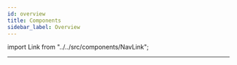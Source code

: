 ```yaml
---
id: overview
title: Components
sidebar_label: Overview
---
```


import Link from "../../src/components/NavLink";

<Link
    href="/components/creating"
    name="How to Create Components"
/>
<Link
    href="/components/importing"
    name="How to Import Third-Party Components"
/>
<Link
    href="/components/structure"
    name="Component Structure"
/>
<Link
    href="/components/atomize/overview"
    name="How to Create Components Using Atomize"
/>
<Link
    href="/components/project-api/overview"
    name="Project API"
/>
<Link
    href="/components/properties/overview"
    name="Component Properties"
/>
<Link
    href="/components/overrides/overview"
    name="Overrides"
/>

---
